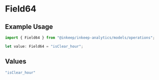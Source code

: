 # Field64

## Example Usage

```typescript
import { Field64 } from "@inkeep/inkeep-analytics/models/operations";

let value: Field64 = "isClear_hour";
```

## Values

```typescript
"isClear_hour"
```